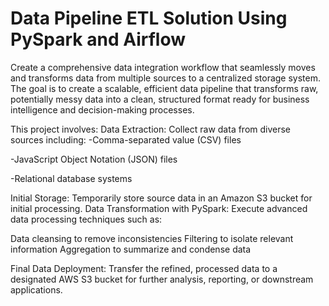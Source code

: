 # Data Pipeline ETL Solution Using PySpark and Airflow
Create a comprehensive data integration workflow that seamlessly moves and transforms data from multiple sources to a centralized storage system. The goal is to create a scalable, efficient data pipeline that transforms raw, potentially messy data into a clean, structured format ready for business intelligence and decision-making processes.

This project involves:
Data Extraction: Collect raw data from diverse sources including:
-Comma-separated value (CSV) files

-JavaScript Object Notation (JSON) files

-Relational database systems

Initial Storage: Temporarily store source data in an Amazon S3 bucket for initial processing.
Data Transformation with PySpark: Execute advanced data processing techniques such as:

Data cleansing to remove inconsistencies
Filtering to isolate relevant information
Aggregation to summarize and condense data

Final Data Deployment: Transfer the refined, processed data to a designated AWS S3 bucket for further analysis, reporting, or downstream applications.

